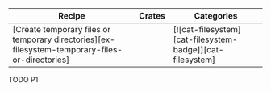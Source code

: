 | Recipe | Crates | Categories |
|--------|--------|------------|
| [Create temporary files or temporary directories][ex-filesystem-temporary-files-or-directories] |  | [![cat-filesystem][cat-filesystem-badge]][cat-filesystem] |

<div class="hidden">
TODO P1
</div>
